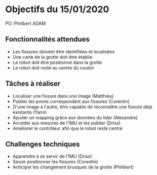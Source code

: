 # Objectifs du 15/01/2020

PO: Philibert ADAM


## Fonctionnalités attendues

- Les fissures doivent être identifiées et localisées
- Une carte de la grotte doit être établie
- Le robot doit être positionné dans la grotte
- Le robot doit resté au centre du couloir


## Tâches à réaliser

- Localiser une fissure dans une image (Matthieu)
- Publier les points correspondant aux fissures (Corentin)
- D'une image à l'autre, être capable de reconnaître une fissure déjà existante (Yann)
- Ajouter un mapping grâce aux données du lidar (Alexandre)
- Accéder aux mesures de l'IMU et les publier (Driss)
- Améliorer le contrôleur afin que le robot reste centré



## Challenges techniques

- Apprendre à se servir de l'IMU (Driss)
- Savoir positionner les fissures (Corentin)
- Anticiper les changement brusques de la grotte (Philibert)

